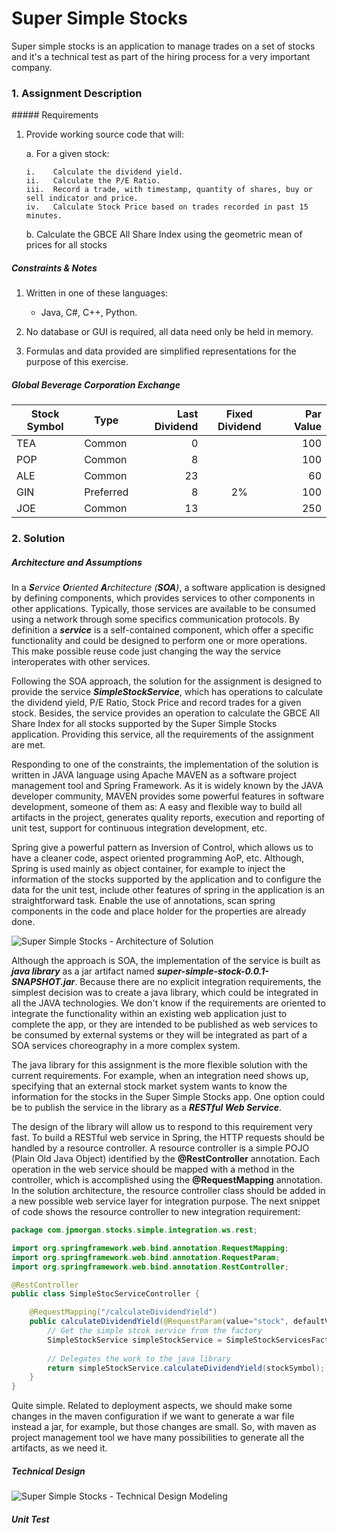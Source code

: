 # Super Simple Stocks
Super simple stocks is an application to manage trades on a set of stocks and it's a technical test as part of 
the hiring process for a very important company.

### 1. Assignment Description

##### Requirements

1.	Provide working source code that will:

    a.	For a given stock:
    
        i.    Calculate the dividend yield.
        ii.   Calculate the P/E Ratio.
        iii.  Record a trade, with timestamp, quantity of shares, buy or sell indicator and price.
        iv.   Calculate Stock Price based on trades recorded in past 15 minutes.

    b.	Calculate the GBCE All Share Index using the geometric mean of prices for all stocks

##### Constraints & Notes

1.	Written in one of these languages:
    
    * Java, C#, C++, Python.
    
2.	No database or GUI is required, all data need only be held in memory.

3.	Formulas and data provided are simplified representations for the purpose of this exercise.

##### Global Beverage Corporation Exchange

Stock Symbol  | Type | Last Dividend | Fixed Dividend | Par Value
------------- | ---- | ------------: | :------------: | --------: 
TEA           | Common    | 0  |    | 100
POP           | Common    | 8  |    | 100
ALE           | Common    | 23 |    | 60
GIN           | Preferred | 8  | 2% | 100
JOE           | Common    | 13 |    | 250



### 2. Solution

##### Architecture and Assumptions

In a _**S**ervice **O**riented **A**rchitecture (**SOA**)_, a software application is designed 
by defining components, which provides services to other components in other applications. Typically, 
those services are available to be consumed using a network through some specifics communication 
protocols. By definition a _**service**_ is a self-contained component, which offer a specific 
functionality and could be designed to perform one or more operations. This make possible reuse 
code just changing the way the service interoperates with other services.

Following the SOA approach, the solution for the assignment is designed to provide the service 
_**SimpleStockService**_, which has operations to calculate the dividend yield, P/E Ratio, 
Stock Price and record trades for a given stock. Besides, the service provides an operation 
to calculate the GBCE All Share Index for all stocks supported by the Super Simple Stocks application. 
Providing this service, all the requirements of the assignment are met.

Responding to one of the constraints, the implementation of the solution is written in JAVA 
language using Apache MAVEN as a software project management tool and Spring Framework. 
As it is widely known by the JAVA developer community, MAVEN 
provides some powerful features in software development, someone of them as: 
A easy and flexible way to build all artifacts in the project, generates quality reports, 
execution and reporting of unit test, support for continuous integration development, etc.

Spring give a powerful pattern as Inversion of Control, which allows us to have a cleaner code, 
aspect oriented programming AoP, etc. Although, Spring is used mainly as object container, 
for example to inject the information of the stocks supported by the application and to configure 
the data for the unit test, include other features of spring in the application is an straightforward 
task. Enable the use of annotations, scan spring components in the code and place holder for 
the properties are already done.

![Super Simple Stocks - Architecture of Solution](https://github.com/jainebri/Super-Simple-Stocks/blob/master/super-simple-stock/src/main/resources/images/super-simple-stocks-architecture.png "Super Simple Stocks - Architecture of Solution")

Although the approach is SOA, the implementation of the service is built as _**java library**_ as
a jar artifact named _**super-simple-stock-0.0.1-SNAPSHOT.jar**_. Because there are no explicit 
integration requirements, the simplest decision was to create a java library, which could be 
integrated in all the JAVA technologies. We don't know if the requirements are oriented to integrate 
the functionality within an existing web application just to complete the app, or they are intended to 
be published as web services to be consumed by external systems or they will be integrated as part of 
a SOA services choreography in a more complex system.

The java library for this assignment is the more flexible solution with the current requirements. 
For example, when an integration need shows up, specifying that an external stock market system wants 
to know the information for the stocks in the Super Simple Stocks app. One option could be to publish 
the service in the library as a _**RESTful Web Service**_. 

The design of the library will allow us to respond to this requirement very fast. To build a RESTful web 
service in Spring, the HTTP requests should be handled by a resource controller. A resource controller 
is a simple POJO (Plain Old Java Object) identified by the **@RestController** annotation. 
Each operation in the web service should be mapped with a method in the controller, which is accomplished
using the **@RequestMapping** annotation. In the solution architecture, the resource controller class
should be added in a new possible web service layer for integration purpose. The next snippet of code 
shows the resource controller to new 
integration requirement:

```java
package com.jpmorgan.stocks.simple.integration.ws.rest;

import org.springframework.web.bind.annotation.RequestMapping;
import org.springframework.web.bind.annotation.RequestParam;
import org.springframework.web.bind.annotation.RestController;

@RestController
public class SimpleStocServiceController {

    @RequestMapping("/calculateDividendYield")
    public calculateDividendYield(@RequestParam(value="stock", defaultValue="") String stockSymbol) {
		// Get the simple stcok service from the factory
		SimpleStockService simpleStockService = SimpleStockServicesFactory.INSTANCE.getSimpleStockService();
		
		// Delegates the work to the java library
		return simpleStockService.calculateDividendYield(stockSymbol);
    }
}
```
Quite simple. Related to deployment aspects, we should make some changes in the maven 
configuration if we want to generate a war file instead a jar, for example, but those changes
are small. So, with maven as project management tool we have many possibilities to generate 
all the artifacts, as we need it.


##### Technical Design

![Super Simple Stocks - Technical Design Modeling](https://github.com/jainebri/Super-Simple-Stocks/blob/master/super-simple-stock/src/main/resources/images/super-simple-stocks-model.png "Super Simple Stocks - Technical Design Modeling")

##### Unit Test







 

 